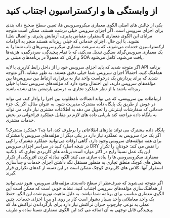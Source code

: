 # از وابستگی ها و ارکستراسیون اجتناب کنید

یکی از چالش های اصلی الگوی معماری میکروسرویس ها، تعیین سطح صحیح دانه بندی برای اجزای سرویس است. اگر اجزای سرویس خیلی درشت هستند، ممکن است متوجه مزایای این الگوی معماری (استقرار، مقیاس پذیری، آزمایش پذیری، و اتصال شل) نشوید. با این حال، اجزای خدماتی که خیلی ریزدانه هستند منجر به الزامات ارکستراسیون خدمات می‌شوند، که به سرعت معماری میکروسرویس‌های ناب شما را به یک معماری سرویس‌گرای سنگین تبدیل می‌کند، که با تمام پیچیدگی، سردرگمی، هزینه‌ها و کرکی که معمولاً در برنامه‌های مبتنی بر SOA یافت می‌شود، کامل می‌شود.&#x20;

اگر متوجه شدید که باید اجزای سرویس خود را از داخل رابط کاربری یا لایه API برنامه هماهنگ کنید، احتمالاً اجزای سرویس شما خیلی دقیق هستند. به طور مشابه، اگر متوجه شدید که برای پردازش یک درخواست واحد نیاز به برقراری ارتباط بین سرویس‌ها بین مؤلفه‌های سرویس دارید، این احتمال وجود دارد که مؤلفه‌های سرویس شما یا خیلی ریزدانه باشند یا از نظر عملکرد تجاری به درستی پارتیشن بندی نشده باشند.

ارتباطات بین سرویسی، که می تواند اتصالات نامطلوب بین اجزا را وادار کند، می تواند در عوض از طریق یک پایگاه داده مشترک مدیریت شود. به عنوان مثال، اگر یک جزء خدماتی که سفارشات اینترنتی را تحویل می دهد به اطلاعات مشتری نیاز دارد، می تواند به پایگاه داده مراجعه کند بازیابی داده های لازم در مقابل عملکرد فراخوانی در بخش خدمات مشتری.

پایگاه داده مشترک می تواند نیازهای اطلاعاتی را برطرف کند، اما چه؟ عملکرد مشترک؟ اگر یک جزء سرویس به عملکرد نیاز دارد در یکی دیگر از مؤلفه‌های سرویس یا مشترک برای همه مؤلفه‌های سرویس وجود دارد، گاهی اوقات می‌توانید عملکرد مشترک را کپی کنید در سراسر اجزای سرویس (در نتیجه اصل DRY را نقض می کند: خودتان را تکرار نکنید). این یک عمل نسبتاً رایج در اکثر موارد است برنامه های کاربردی تجاری که معماری میکروسرویس ها را پیاده سازی می کنند الگو، مبادله کردن افزونگی از تکرار بخش های کوچک منطق تجاری به منظور مستقل نگه داشتن اجزای خدمات و جداسازی استقرار آنها. کلاس های کاربردی کوچک ممکن است در این دسته از کدهای تکراری قرار گیرند.

اگر متوجه می‌شوید که صرف‌نظر از سطح دانه‌بندی مؤلفه‌های سرویس، هنوز نمی‌توانید از هماهنگ‌سازی مؤلفه‌های سرویس اجتناب کنید، نشانه خوبی است که ممکن است این الگوی معماری مناسب برای برنامه شما نباشد. به دلیل ماهیت توزیع شده این الگو، حفظ یک واحد معاملاتی واحد بسیار دشوار است کار بر روی (و بین) اجزای خدمات. چنین عملی به نوعی چارچوب جبران تراکنش نیاز دارد برای بازگرداندن تراکنش ها، که پیچیدگی قابل توجهی به آن اضافه می کند این الگوی معماری نسبتا ساده و ظریف.
